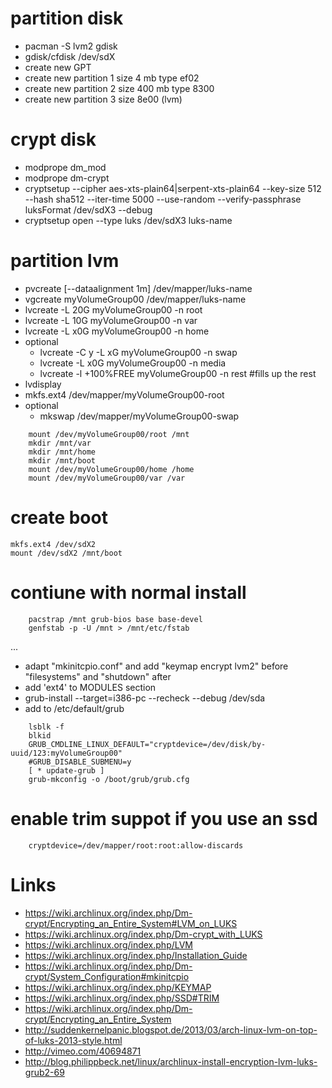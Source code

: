 # partition disk

* pacman -S lvm2 gdisk
* gdisk/cfdisk /dev/sdX
* create new GPT
* create new partition 1 size 4 mb type ef02
* create new partition 2 size 400 mb type 8300
* create new partition 3 size 8e00 (lvm)

# crypt disk

* modprope dm_mod
* modprope dm-crypt
* cryptsetup --cipher aes-xts-plain64|serpent-xts-plain64 --key-size 512 --hash sha512 --iter-time 5000 --use-random --verify-passphrase luksFormat /dev/sdX3 --debug
* cryptsetup open --type luks /dev/sdX3 luks-name

# partition lvm

* pvcreate [--dataalignment 1m] /dev/mapper/luks-name
* vgcreate myVolumeGroup00 /dev/mapper/luks-name
* lvcreate -L 20G myVolumeGroup00 -n root
* lvcreate -L 10G myVolumeGroup00 -n var
* lvcreate -L x0G myVolumeGroup00 -n home
* optional
    * lvcreate -C y -L xG myVolumeGroup00 -n swap
    * lvcreate -L x0G myVolumeGroup00 -n media
    * lvcreate -l +100%FREE myVolumeGroup00 -n rest #fills up the rest
* lvdisplay
* mkfs.ext4 /dev/mapper/myVolumeGroup00-root
* optional
    * mkswap /dev/mapper/myVolumeGroup00-swap
```
    mount /dev/myVolumeGroup00/root /mnt
    mkdir /mnt/var
    mkdir /mnt/home
    mkdir /mnt/boot
    mount /dev/myVolumeGroup00/home /home
    mount /dev/myVolumeGroup00/var /var
```

# create boot

    mkfs.ext4 /dev/sdX2
    mount /dev/sdX2 /mnt/boot

# contiune with normal install

```
    pacstrap /mnt grub-bios base base-devel
    genfstab -p -U /mnt > /mnt/etc/fstab
```

...
* adapt "mkinitcpio.conf" and add "keymap encrypt lvm2" before "filesystems" and "shutdown" after
* add 'ext4' to MODULES section
* grub-install --target=i386-pc --recheck --debug /dev/sda
* add to /etc/default/grub

```
    lsblk -f
    blkid
    GRUB_CMDLINE_LINUX_DEFAULT="cryptdevice=/dev/disk/by-uuid/123:myVolumeGroup00"
    #GRUB_DISABLE_SUBMENU=y
    [ * update-grub ]
    grub-mkconfig -o /boot/grub/grub.cfg
```

# enable trim suppot if you use an ssd

```
    cryptdevice=/dev/mapper/root:root:allow-discards
```

# Links

* https://wiki.archlinux.org/index.php/Dm-crypt/Encrypting_an_Entire_System#LVM_on_LUKS
* https://wiki.archlinux.org/index.php/Dm-crypt_with_LUKS
* https://wiki.archlinux.org/index.php/LVM
* https://wiki.archlinux.org/index.php/Installation_Guide
* https://wiki.archlinux.org/index.php/Dm-crypt/System_Configuration#mkinitcpio
* https://wiki.archlinux.org/index.php/KEYMAP
* https://wiki.archlinux.org/index.php/SSD#TRIM
* https://wiki.archlinux.org/index.php/Dm-crypt/Encrypting_an_Entire_System
* http://suddenkernelpanic.blogspot.de/2013/03/arch-linux-lvm-on-top-of-luks-2013-style.html
* http://vimeo.com/40694871
* http://blog.philippbeck.net/linux/archlinux-install-encryption-lvm-luks-grub2-69
